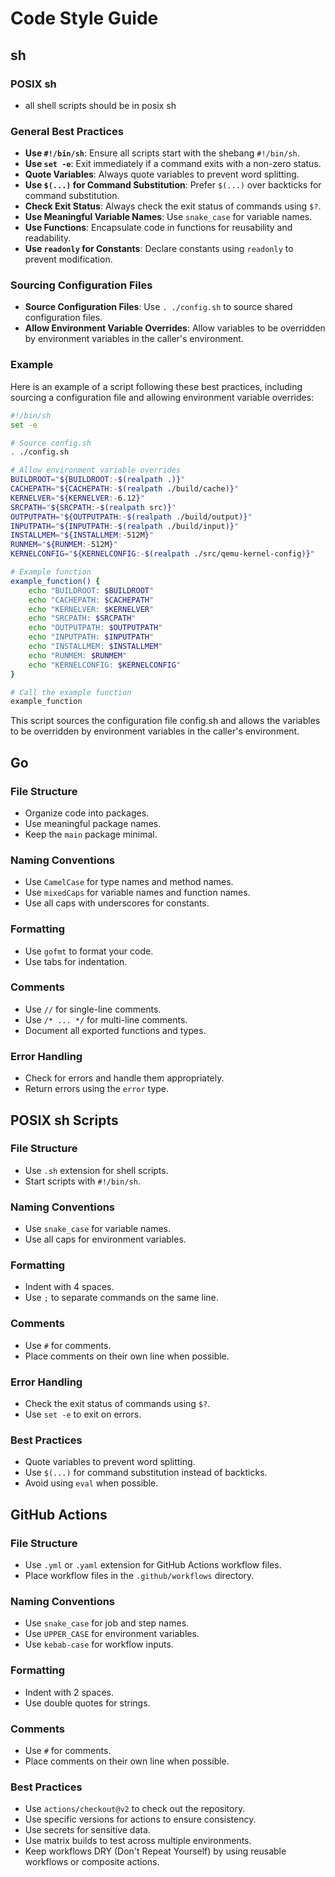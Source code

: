 # Code Style Guide

## sh

### POSIX sh

- all shell scripts should be in posix sh

### General Best Practices
- **Use `#!/bin/sh`**: Ensure all scripts start with the shebang `#!/bin/sh`.
- **Use `set -e`**: Exit immediately if a command exits with a non-zero status.
- **Quote Variables**: Always quote variables to prevent word splitting.
- **Use `$(...)` for Command Substitution**: Prefer `$(...)` over backticks for command substitution.
- **Check Exit Status**: Always check the exit status of commands using `$?`.
- **Use Meaningful Variable Names**: Use `snake_case` for variable names.
- **Use Functions**: Encapsulate code in functions for reusability and readability.
- **Use `readonly` for Constants**: Declare constants using `readonly` to prevent modification.

### Sourcing Configuration Files
- **Source Configuration Files**: Use `. ./config.sh` to source shared configuration files.
- **Allow Environment Variable Overrides**: Allow variables to be overridden by environment variables in the caller's environment.

### Example
Here is an example of a script following these best practices, including sourcing a configuration file and allowing environment variable overrides:

```sh
#!/bin/sh
set -e

# Source config.sh
. ./config.sh

# Allow environment variable overrides
BUILDROOT="${BUILDROOT:-$(realpath .)}"
CACHEPATH="${CACHEPATH:-$(realpath ./build/cache)}"
KERNELVER="${KERNELVER:-6.12}"
SRCPATH="${SRCPATH:-$(realpath src)}"
OUTPUTPATH="${OUTPUTPATH:-$(realpath ./build/output)}"
INPUTPATH="${INPUTPATH:-$(realpath ./build/input)}"
INSTALLMEM="${INSTALLMEM:-512M}"
RUNMEM="${RUNMEM:-512M}"
KERNELCONFIG="${KERNELCONFIG:-$(realpath ./src/qemu-kernel-config)}"

# Example function
example_function() {
    echo "BUILDROOT: $BUILDROOT"
    echo "CACHEPATH: $CACHEPATH"
    echo "KERNELVER: $KERNELVER"
    echo "SRCPATH: $SRCPATH"
    echo "OUTPUTPATH: $OUTPUTPATH"
    echo "INPUTPATH: $INPUTPATH"
    echo "INSTALLMEM: $INSTALLMEM"
    echo "RUNMEM: $RUNMEM"
    echo "KERNELCONFIG: $KERNELCONFIG"
}

# Call the example function
example_function
```

This script sources the configuration file config.sh and allows the variables to be overridden by environment variables in the caller's environment.

## Go

### File Structure
- Organize code into packages.
- Use meaningful package names.
- Keep the `main` package minimal.

### Naming Conventions
- Use `CamelCase` for type names and method names.
- Use `mixedCaps` for variable names and function names.
- Use all caps with underscores for constants.

### Formatting
- Use `gofmt` to format your code.
- Use tabs for indentation.

### Comments
- Use `//` for single-line comments.
- Use `/* ... */` for multi-line comments.
- Document all exported functions and types.

### Error Handling
- Check for errors and handle them appropriately.
- Return errors using the `error` type.

## POSIX sh Scripts

### File Structure
- Use `.sh` extension for shell scripts.
- Start scripts with `#!/bin/sh`.

### Naming Conventions
- Use `snake_case` for variable names.
- Use all caps for environment variables.

### Formatting
- Indent with 4 spaces.
- Use `;` to separate commands on the same line.

### Comments
- Use `#` for comments.
- Place comments on their own line when possible.

### Error Handling
- Check the exit status of commands using `$?`.
- Use `set -e` to exit on errors.

### Best Practices
- Quote variables to prevent word splitting.
- Use `$(...)` for command substitution instead of backticks.
- Avoid using `eval` when possible.

## GitHub Actions

### File Structure
- Use `.yml` or `.yaml` extension for GitHub Actions workflow files.
- Place workflow files in the `.github/workflows` directory.

### Naming Conventions
- Use `snake_case` for job and step names.
- Use `UPPER_CASE` for environment variables.
- Use `kebab-case` for workflow inputs.

### Formatting
- Indent with 2 spaces.
- Use double quotes for strings.

### Comments
- Use `#` for comments.
- Place comments on their own line when possible.

### Best Practices
- Use `actions/checkout@v2` to check out the repository.
- Use specific versions for actions to ensure consistency.
- Use secrets for sensitive data.
- Use matrix builds to test across multiple environments.
- Keep workflows DRY (Don't Repeat Yourself) by using reusable workflows or composite actions.

